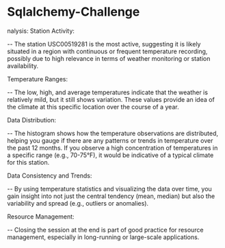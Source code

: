 # Sqlalchemy-Challenge

nalysis:
Station Activity:

-- The station USC00519281 is the most active, suggesting it is likely situated in a region with continuous or frequent temperature recording, possibly due to high relevance in terms of weather monitoring or station availability.

Temperature Ranges:

-- The low, high, and average temperatures indicate that the weather is relatively mild, but it still shows variation. These values provide an idea of the climate at this specific location over the course of a year.

Data Distribution:

-- The histogram shows how the temperature observations are distributed, helping you gauge if there are any patterns or trends in temperature over the past 12 months. If you observe a high concentration of temperatures in a specific range (e.g., 70-75°F), it would be indicative of a typical climate for this station.

Data Consistency and Trends:

-- By using temperature statistics and visualizing the data over time, you gain insight into not just the central tendency (mean, median) but also the variability and spread (e.g., outliers or anomalies).

Resource Management:

-- Closing the session at the end is part of good practice for resource management, especially in long-running or large-scale applications.
